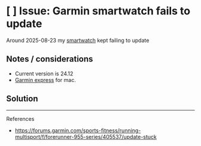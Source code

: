 # [ ] Issue: Garmin smartwatch fails to update

Around 2025-08-23 my [smartwatch](../1118) kept failing to update

## Notes / considerations

- Current version is 24.12
- [Garmin express][garmin-express-link] for mac.

[garmin-express-link]: https://www.garmin.com/en-US/software/express/mac/

## Solution

---

References

- <https://forums.garmin.com/sports-fitness/running-multisport/f/forerunner-955-series/405537/update-stuck>
